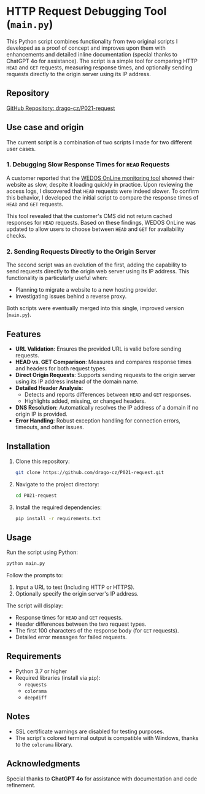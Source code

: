 # HTTP Request Debugging Tool (`main.py`)

This Python script combines functionality from two original scripts I developed as a proof of concept and improves upon them with enhancements and detailed inline documentation (special thanks to ChatGPT 4o for assistance). The script is a simple tool for comparing HTTP `HEAD` and `GET` requests, measuring response times, and optionally sending requests directly to the origin server using its IP address.

## Repository

[GitHub Repository: drago-cz/P021-request](https://github.com/drago-cz/P021-request)

## Use case and origin

The current script is a combination of two scripts I made for two different user cases.

### 1. Debugging Slow Response Times for `HEAD` Requests
A customer reported that the [WEDOS OnLine monitoring tool](https://www.wedos.online/) showed their website as slow, despite it loading quickly in practice. Upon reviewing the access logs, I discovered that `HEAD` requests were indeed slower. To confirm this behavior, I developed the initial script to compare the response times of `HEAD` and `GET` requests.

This tool revealed that the customer's CMS did not return cached responses for `HEAD` requests. Based on these findings, WEDOS OnLine was updated to allow users to choose between `HEAD` and `GET` for availability checks.

### 2. Sending Requests Directly to the Origin Server
The second script was an evolution of the first, adding the capability to send requests directly to the origin web server using its IP address. This functionality is particularly useful when:
- Planning to migrate a website to a new hosting provider.
- Investigating issues behind a reverse proxy.

Both scripts were eventually merged into this single, improved version (`main.py`).

## Features

- **URL Validation**: Ensures the provided URL is valid before sending requests.
- **HEAD vs. GET Comparison**: Measures and compares response times and headers for both request types.
- **Direct Origin Requests**: Supports sending requests to the origin server using its IP address instead of the domain name.
- **Detailed Header Analysis**:
  - Detects and reports differences between `HEAD` and `GET` responses.
  - Highlights added, missing, or changed headers.
- **DNS Resolution**: Automatically resolves the IP address of a domain if no origin IP is provided.
- **Error Handling**: Robust exception handling for connection errors, timeouts, and other issues.

## Installation

1. Clone this repository:
   ```bash
   git clone https://github.com/drago-cz/P021-request.git
   ```
2. Navigate to the project directory:
   ```bash
   cd P021-request
   ```
3. Install the required dependencies:
   ```bash
   pip install -r requirements.txt
   ```

## Usage

Run the script using Python:

```bash
python main.py
```

Follow the prompts to:
1. Input a URL to test (Including HTTP or HTTPS).
2. Optionally specify the origin server's IP address.

The script will display:
- Response times for `HEAD` and `GET` requests.
- Header differences between the two request types.
- The first 100 characters of the response body (for `GET` requests).
- Detailed error messages for failed requests.

## Requirements

- Python 3.7 or higher
- Required libraries (install via `pip`):
  - `requests`
  - `colorama`
  - `deepdiff`

## Notes

- SSL certificate warnings are disabled for testing purposes.
- The script's colored terminal output is compatible with Windows, thanks to the `colorama` library.

## Acknowledgments

Special thanks to **ChatGPT 4o** for assistance with documentation and code refinement.
